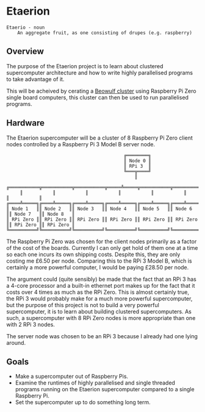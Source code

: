 # Etaerion

```
Etaerio - noun
    An aggregate fruit, as one consisting of drupes (e.g. raspberry)
```
## Overview
The purpose of the Etaerion project is to learn about clustered supercomputer architecture and how to write highly parallelised programs to take advantage of it.

This will be acheived by cerating a [Beowulf cluster](https://en.wikipedia.org/wiki/Beowulf_cluster) using Raspberry Pi Zero single board computers, this cluster can then be used to run parallelised programs.

## Hardware
The Etaerion supercomputer will be a cluster of 8 Raspberry Pi Zero client nodes controlled by a Raspberry Pi 3 Model B server node.

```
                                           ╔════════╗
                                           ║ Node 0 ║
                                           ║ RPi 3  ║
                                           ╚═══╦════╝
                                               ║
     ╔═══════════╦═══════════╦═══════════╦═════╩═════╦═══════════╦═══════════╦═══════════╗
     ║           ║           ║           ║           ║           ║           ║           ║
╔════╩═════╗╔════╩═════╗╔════╩═════╗╔════╩═════╗╔════╩═════╗╔════╩═════╗╔════╩═════╗╔════╩═════╗
║ Node 1   ║║ Node 2   ║║ Node 3   ║║ Node 4   ║║ Node 5   ║║ Node 6   ║║ Node 7   ║║ Node 8   ║
║ RPi Zero ║║ RPi Zero ║║ RPi Zero ║║ RPi Zero ║║ RPi Zero ║║ RPi Zero ║║ RPi Zero ║║ RPi Zero ║
╚══════════╝╚══════════╝╚══════════╝╚══════════╝╚══════════╝╚══════════╝╚══════════╝╚══════════╝
```

The Raspberry Pi Zero was chosen for the client nodes primarily as a factor of the cost of the boards. Currently I can only get hold of them one at a time so each one incurs its own shipping costs. Despite this, they are only costing me £6.50 per node. Comparing this to the RPi 3 Model B, which is certainly a more powerful computer, I would be paying £28.50 per node.

The argument could (quite sensibly) be made that the fact that an RPi 3 has a 4-core processor and a built-in ethernet port makes up for the fact that it costs over 4 times as much as the RPi Zero. This is almost certainly true, the RPi 3 would probably make for a much more powerful supercomputer, but the purpose of this project is not to build a very powerful supercomputer, it is to learn about building clustered supercomputers. As such, a supercomputer with 8 RPi Zero nodes is more appropriate than one with 2 RPi 3 nodes.

The server node was chosen to be an RPi 3 because I already had one lying around.

## Goals
* Make a supercomputer out of Raspberry Pis.
* Examine the runtimes of highly parallelised and single threaded programs running on the Etaerion supercomputer compared to a single Raspberry Pi.
* Set the supercomputer up to do something long term.
